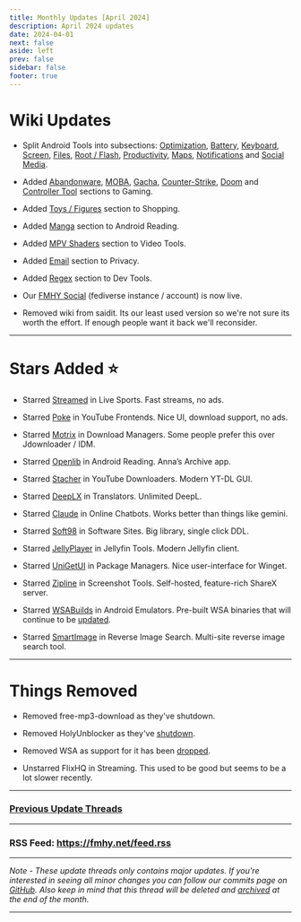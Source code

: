```yaml
---
title: Monthly Updates [April 2024]
description: April 2024 updates
date: 2024-04-01
next: false
aside: left
prev: false
sidebar: false
footer: true
---
```


# Wiki Updates

- Split Android Tools into subsections:
[Optimization](https://fmhy.net/android-iosguide#optimization), [Battery](https://fmhy.net/android-iosguide#battery-tools), [Keyboard](https://fmhy.net/android-iosguide#keyboard-text), [Screen](https://fmhy.net/android-iosguide#screen-tools), [Files](https://fmhy.net/android-iosguide#android-file-tools),
[Root / Flash](https://fmhy.net/android-iosguide#root-flash), [Productivity](https://fmhy.net/android-iosguide#productivity-calendars), [Maps](https://fmhy.net/android-iosguide#maps-location), [Notifications](https://fmhy.net/android-iosguide#notifications-widgets) and [Social Media](https://fmhy.net/android-iosguide#social-media-apps). 

- Added [Abandonware](https://fmhy.net/gamingpiracyguide#abandonware), [MOBA](https://fmhy.net/gamingpiracyguide#moba-tools), [Gacha](https://fmhy.net/gamingpiracyguide#gacha-tools), [Counter-Strike](https://fmhy.net/gamingpiracyguide#counter-strike-tools), [Doom](https://fmhy.net/gamingpiracyguide#doom-tools) and [Controller Tool](https://fmhy.net/gamingpiracyguide#controller-tools) sections to Gaming.

- Added [Toys / Figures](https://fmhy.net/miscguide#toys-figures) section to Shopping.

- Added [Manga](https://fmhy.net/android-iosguide#android-manga) section to Android Reading.

- Added [MPV Shaders](https://fmhy.net/storage#mpv-shaders) section to Video Tools.

- Added [Email](https://fmhy.net/adblockvpnguide#email-privacy) section to Privacy.

- Added [Regex](https://fmhy.pages.dev/devtools#regex-tools) section to Dev Tools.

- Our [FMHY Social](https://social.fmhy.net/@fmhy) (fediverse instance / account) is now live.

- Removed wiki from saidit. Its our least used version so we're not sure its worth the effort. If enough people want it back we'll reconsider.

---

# Stars Added ⭐

- Starred [Streamed](https://fmhy.net/videopiracyguide#live-sports) in Live Sports. Fast streams, no ads.

- Starred [Poke](https://fmhy.net/social-media-tools#youtube-frontends) in YouTube Frontends. Nice UI, download support, no ads.

- Starred [Motrix](https://fmhy.net/file-tools#download-managers) in Download Managers. Some people prefer this over Jdownloader / IDM.

- Starred [Openlib](https://fmhy.net/android-iosguide#android-reading) in Android Reading. Anna’s Archive app.

- Starred [Stacher](https://fmhy.net/social-media-tools#youtube-downloaders) in YouTube Downloaders. Modern YT-DL GUI.

- Starred [DeepLX](https://fmhy.net/text-tools#translators) in Translators. Unlimited DeepL.

- Starred [Claude](https://fmhy.net/ai#online-chatbots) in Online Chatbots. Works better than things like gemini.

- Starred [Soft98](https://fmhy.net/downloadpiracyguide#software-sites) in Software Sites. Big library, single click DDL.

- Starred [JellyPlayer](https://fmhy.net/video-tools#jellyfin-tools) in Jellyfin Tools. Modern Jellyfin client.

- Starred [UniGetUI](https://fmhy.net/system-tools#package-managers) in Package Managers. Nice user-interface for Winget.

- Starred [Zipline](https://fmhy.net/img-tools#screenshot-tools) in Screenshot Tools. Self-hosted, feature-rich ShareX server.

- Starred [WSABuilds](https://fmhy.net/android-iosguide#android-emulators) in Android Emulators. Pre-built WSA binaries that will continue to be [updated](https://ibb.co/R4hssDc).

- Starred [SmartImage](https://fmhy.net/img-tools#reverse-image-search) in Reverse Image Search. Multi-site reverse image search tool.

---
 
# Things Removed

- Removed free-mp3-download as they've shutdown.

- Removed HolyUnblocker as they've [shutdown](https://github.com/QuiteAFancyEmerald/Holy-Unblocker?tab=readme-ov-file#important-message-original).

- Removed WSA as support for it has been [dropped](https://ibb.co/zxB565S).

- Unstarred FlixHQ in Streaming. This used to be good but seems to be a lot slower recently.
 
***

### [Previous Update Threads](https://www.reddit.com/r/FREEMEDIAHECKYEAH/wiki/updates)

---

### RSS Feed: https://fmhy.net/feed.rss

---

*Note - These update threads only contains major updates. If you're interested in seeing all minor changes you can follow our commits page on [GitHub](https://github.com/fmhy/FMHYedit/commits/main). Also keep in mind that this thread will be deleted and [archived](https://www.reddit.com/r/FREEMEDIAHECKYEAH/wiki/updates) at the end of the month.*

---
